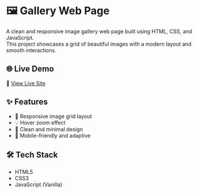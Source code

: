 # 🖼️ Gallery Web Page

A clean and responsive image gallery web page built using HTML, CSS, and JavaScript.  
This project showcases a grid of beautiful images with a modern layout and smooth interactions.

## 🌐 Live Demo

🔗 [View Live Site](https://jayesh-durge.github.io/gallery/)

## ✨ Features

- 📸 Responsive image grid layout  
- 💡 Hover zoom effect  
- 🎨 Clean and minimal design  
- 📱 Mobile-friendly and adaptive

## 🛠️ Tech Stack

- HTML5  
- CSS3  
- JavaScript (Vanilla)
